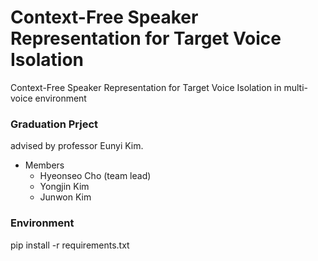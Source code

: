 # Context-Free Speaker Representation for Target Voice Isolation
Context-Free Speaker Representation for Target Voice Isolation in multi-voice environment

### Graduation Prject
advised by professor Eunyi Kim.
- Members
  - Hyeonseo Cho (team lead)
  - Yongjin Kim
  - Junwon Kim

### Environment
pip install -r requirements.txt